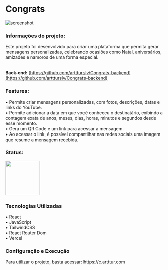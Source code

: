 <h1>Congrats</h1> 

![screenshot](https://github.com/user-attachments/assets/c5d4281e-a820-4e25-ab2a-e64717ca9175)


<h3>Informações do projeto: </h3>
Este projeto foi desenvolvido para criar uma plataforma que permita gerar mensagens personalizadas, celebrando ocasiões como Natal, aniversários, amizades e namoros de uma forma especial.



<br><strong>Back-end:</strong> [https://github.com/arttturslv/Congrats-backend](https://github.com/arttturslv/Congrats-backend)

<h3>Features: </h3>
• Permite criar mensagens personalizadas, com fotos, descrições, datas e links do YouTube.<br>
• Permite adicionar a data em que você conheceu o destinatário, exibindo a contagem exata de anos, meses, dias, horas, minutos e segundos desde esse momento.<br>
• Gera um QR Code e um link para acessar a mensagem.<br>
• Ao acessar o link, é possível compartilhar nas redes sociais uma imagem que resume a mensagem recebida.


<h3>Status: </h3> 
<img width="110px" src="https://i.imgur.com/n8nELsw.png">

<h3> Tecnologias Utilizadas</h3> 
• React <br>
• JavaScript <br>
• TailwindCSS <br>
• React Router Dom <br>
• Vercel <br>

<h3> Configuração e Execução</h3>
Para utilizar o projeto, basta acessar: https://c.artttur.com
